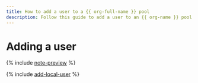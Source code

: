 ```yaml
---
title: How to add a user to a {{ org-full-name }} pool
description: Follow this guide to add a user to an {{ org-name }} pool.
---
```


# Adding a user


{% include [note-preview](../../../_includes/note-preview.md) %}

{% include [add-local-user](../../../_includes/organization/add-local-user.md) %}